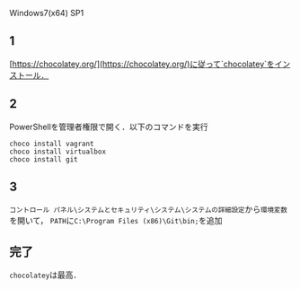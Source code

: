 Windows7(x64) SP1

## 1
[https://chocolatey.org/](https://chocolatey.org/)に従って`chocolatey`をインストール．

## 2
PowerShellを管理者権限で開く．以下のコマンドを実行
```
choco install vagrant
choco install virtualbox
choco install git
```

## 3
`コントロール パネル\システムとセキュリティ\システム\システムの詳細設定`から`環境変数` を開いて，
`PATH`に`C:\Program Files (x86)\Git\bin;`を追加

## 完了
`chocolatey`は最高．
